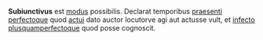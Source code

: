 **Subiunctivus** est [modus](modus.md) possibilis. Declarat temporibus [praesenti](praesens.md) [perfectoque](perfectum.md) quod [actui](actus.md) dato auctor locutorve agi aut actusse vult, et [infecto](infectum.md) [plusquamperfectoque](plusquamperfectum.md) quod posse cognoscit.
